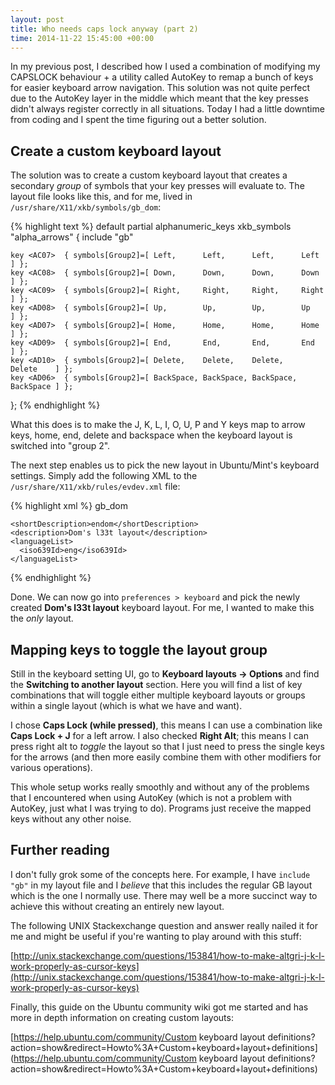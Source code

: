 ```yaml
---
layout: post
title: Who needs caps lock anyway (part 2)
time: 2014-11-22 15:45:00 +00:00
---
```


In my previous post, I described how I used a combination of modifying my CAPSLOCK behaviour + a utility called AutoKey to remap a bunch of keys for easier keyboard arrow navigation. This solution was not quite perfect due to the AutoKey layer in the middle which meant that the key presses didn't always register correctly in all situations. Today I had a little downtime from coding and I spent the time figuring out a better solution.

<!--more-->

## Create a custom keyboard layout

The solution was to create a custom keyboard layout that creates a secondary *group* of symbols that your key presses will evaluate to. The layout file looks like this, and for me, lived in `/usr/share/X11/xkb/symbols/gb_dom`:

{% highlight text %}
default  partial alphanumeric_keys
xkb_symbols "alpha_arrows" {
    include "gb"
    
    key <AC07>  { symbols[Group2]=[ Left,      Left,      Left,      Left      ] };
    key <AC08>  { symbols[Group2]=[ Down,      Down,      Down,      Down      ] };
    key <AC09>  { symbols[Group2]=[ Right,     Right,     Right,     Right     ] };
    key <AD08>  { symbols[Group2]=[ Up,        Up,        Up,        Up        ] };
    key <AD07>  { symbols[Group2]=[ Home,      Home,      Home,      Home      ] };
    key <AD09>  { symbols[Group2]=[ End,       End,       End,       End       ] };
    key <AD10>  { symbols[Group2]=[ Delete,    Delete,    Delete,    Delete    ] };
    key <AD06>  { symbols[Group2]=[ BackSpace, BackSpace, BackSpace, BackSpace ] };

};
{% endhighlight %}

What this does is to make the J, K, L, I, O, U, P and Y keys map to arrow keys, home, end, delete and backspace when the keyboard layout is switched into "group 2".

The next step enables us to pick the new layout in Ubuntu/Mint's keyboard settings. Simply add the following XML to the `/usr/share/X11/xkb/rules/evdev.xml` file:

{% highlight xml %}
<layout>
  <configItem>
    <name>gb_dom</name>
    
    <shortDescription>endom</shortDescription>
    <description>Dom's l33t layout</description>
    <languageList>
      <iso639Id>eng</iso639Id>
    </languageList>
  </configItem>
  <variantList />
</layout>
{% endhighlight %}

Done. We can now go into `preferences > keyboard` and pick the newly created **Dom's l33t layout** keyboard layout. For me, I wanted to make this the *only* layout.

## Mapping keys to toggle the layout group

Still in the keyboard setting UI, go to **Keyboard layouts -> Options** and find the **Switching to another layout** section. Here you will find a list of key combinations that will toggle either multiple keyboard layouts or groups within a single layout (which is what we have and want). 

I chose **Caps Lock (while pressed)**, this means I can use a combination like **Caps Lock + J** for a left arrow. I also checked **Right Alt**; this means I can press right alt to *toggle* the layout so that I just need to press the single keys for the arrows (and then more easily combine them with other modifiers for various operations).

This whole setup works really smoothly and without any of the problems that I encountered when using AutoKey (which is not a problem with AutoKey, just what I was trying to do). Programs just receive the mapped keys without any other noise.

## Further reading

I don't fully grok some of the concepts here. For example, I have `include "gb"` in my layout file and I *believe* that this includes the regular GB layout which is the one I normally use. There may well be a more succinct way to achieve this without creating an entirely new layout.

The following UNIX Stackexchange question and answer really nailed it for me and might be useful if you're wanting to play around with this stuff:

[http://unix.stackexchange.com/questions/153841/how-to-make-altgri-j-k-l-work-properly-as-cursor-keys](http://unix.stackexchange.com/questions/153841/how-to-make-altgri-j-k-l-work-properly-as-cursor-keys)

Finally, this guide on the Ubuntu community wiki got me started and has more in depth information on creating custom layouts:

[https://help.ubuntu.com/community/Custom keyboard layout definitions?action=show&redirect=Howto%3A+Custom+keyboard+layout+definitions](https://help.ubuntu.com/community/Custom keyboard layout definitions?action=show&redirect=Howto%3A+Custom+keyboard+layout+definitions)






